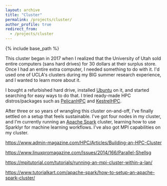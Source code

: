 ```yaml
---
layout: archive
title: "Cluster"
permalink: /projects/cluster/
author_profile: true
redirect_from:
  - /projects/cluster
---
```


{% include base_path %}

This cluster began in 2017 when I realized that the University of Utah sold entire computers (sans hard drives) for 30 dollars at their surplus store. Once I had an entire extra computer, I needed something to do with it. I'd used one of UCLA's clusters during my BIG summer research experience, and I wanted to learn more about it.

I bought a refurbished hard drive, installed [Ubuntu](https://ubuntu.com/) on it, and started searching for easy ways to do that. I tried ready-made HPC distros/packages such as [PelicanHPC](https://www.pelicanhpc.org/) and [KestrelHPC](http://kestrelhpc.sourceforge.net/).

After three or so years of wrangling this cluster on-and-off, I've finally settled on a setup that feels sustainable. I've got four nodes in my cluster, and I'm currently running an [Apache Spark](https://spark.apache.org/) cluster, learning how to use Sparklyr for machine learning workflows. I've also got MPI capabilities on my cluster.

https://www.admin-magazine.com/HPC/Articles/Building-an-HPC-Cluster

https://www.linuxpromagazine.com/Issues/2014/166/Parallel-Shellsg

https://mpitutorial.com/tutorials/running-an-mpi-cluster-within-a-lan/

https://www.tutorialkart.com/apache-spark/how-to-setup-an-apache-spark-cluster/
